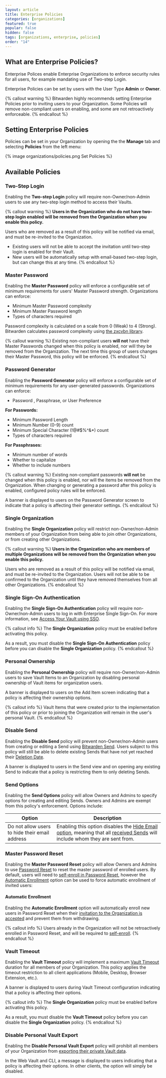 ```yaml
---
layout: article
title: Enterprise Policies
categories: [organizations]
featured: true
popular: false
hidden: false
tags: [organizations, enterprise, policies]
order: "14"
---
```


## What are Enterprise Policies?

Enterprise Polices enable Enterprise Organizations to enforce security rules for all users, for example mandating use of Two-step Login.

Enterprise Policies can be set by users with the User Type **Admin** or **Owner**.

{% callout warning %}
Bitwarden highly recommends setting Enterprise Policies prior to inviting users to your Organization. Some Policies will remove non-compliant users on enabling, and some are not retroactively enforceable.
{% endcallout %}

## Setting Enterprise Policies

Policies can be set in your Organization by opening the the **Manage** tab and selecting **Policies** from the left menu:

{% image organizations/policies.png Set Policies %}

## Available Policies

### Two-Step Login

Enabling the **Two-step Login** policy will require non-Owner/non-Admin users to use any two-step login method to access their Vaults.

{% callout warning %}
**Users in the Organization who do not have two-step login enabled will be removed from the Organization when you enable this policy.**

Users who are removed as a result of this policy will be notified via email, and must be re-invited to the Organization.
- Existing users will not be able to accept the invitation until two-step login is enabled for their Vault.
- New users will be automatically setup with email-based two-step login, but can change this at any time.
{% endcallout %}

### Master Password

Enabling the **Master Password** policy will enforce a configurable set of minimum requirements for users' Master Password strength. Organizations can enforce:
- Minimum Master Password complexity
- Minimum Master Password length
- Types of characters required

Password complexity is calculated on a scale from 0 (Weak) to 4 (Strong). Bitwarden calculates password complexity using [the zxcvbn library](https://github.com/dropbox/zxcvbn).

{% callout warning %}
Existing non-compliant users **will not** have their Master Passwords changed when this policy is enabled, nor will they be removed from the Organization. The next time this group of users changes their Master Password, this policy will be enforced.
{% endcallout %}

### Password Generator

Enabling the **Password Generator** policy will enforce a configurable set of minimum requirements for any user-generated passwords. Organizations can enforce:
- Password , Passphrase, or User Preference

**For Passwords:**
- Minimum Password Length
- Minimum Number (0-9) count
- Minimum Special Character (!@#$%^&*) count
- Types of characters required

**For Passphrases:**
- Minimum number of words
- Whether to capitalize
- Whether to include numbers

{% callout warning %}
Existing non-compliant passwords **will not** be changed when this policy is enabled, nor will the items be removed from the Organization. When changing or generating a password after this policy is enabled, configured policy rules will be enforced.

A banner is displayed to users on the Password Generator screen to indicate that a policy is affecting their generator settings.
{% endcallout %}

### Single Organization

Enabling the **Single Organization** policy will restrict non-Owner/non-Admin members of your Organization from being able to join other Organizations, or from creating other Organizations.

{% callout warning %}
**Users in the Organization who are members of multiple Organizations will be removed from the Organization when you enable this policy.**

Users who are removed as a result of this policy will be notified via email, and must be re-invited to the Organization. Users will not be able to be confirmed to the Organization until they have removed themselves from all other Organizations.
{% endcallout %}

### Single Sign-On Authentication

Enabling the **Single Sign-On Authentication** policy will require non-Owner/non-Admin users to log in with Enterprise Single Sign-On. For more information, see [Access Your Vault using SSO]({{site.baseurl}}/article/sso-access-your-vault/).

{% callout info %}
The **Single Organization** policy must be enabled before activating this policy.

As a result, you must disable the **Single Sign-On Authentication** policy before you can disable the **Single Organization** policy.
{% endcallout %}

### Personal Ownership

Enabling the **Personal Ownership** policy will require non-Owner/non-Admin users to save Vault Items to an Organization by disabling personal ownership of Vault items for organization users.

A banner is displayed to users on the Add Item screen indicating that a policy is affecting their ownership options.

{% callout info %}
Vault Items that were created prior to the implementation of this policy or prior to joining the Organization will remain in the user's personal Vault.
{% endcallout %}

### Disable Send

Enabling the **Disable Send** policy will prevent non-Owner/non-Admin users from creating or editing a Send using [Bitwarden Send]({{site.baseurl}}/article/about-send/). Users subject to this policy will still be able to delete existing Sends that have not yet reached their [Deletion Date]({{site.baseurl}}/article/send-lifespan/).

A banner is displayed to users in the Send view and on opening any existing Send to indicate that a policy is restricting them to only deleting Sends.

### Send Options

Enabling the **Send Options** policy will allow Owners and Admins to specify options for creating and editing Sends. Owners and Admins are exempt from this policy's enforcement. Options include:

|Option|Description|
|------|-----------|
|Do not allow users to hide their email address|Enabling this option disables the [Hide Email option]({{site.baseurl}}/article/send-privacy/#hide-email), meaning that all [received Sends]({{site.baseurl}}/article/receive-send/) will include whom they are sent from.|

### Master Password Reset

Enabling the **Master Password Reset** policy will allow Owners and Admins to use [Password Reset]({{site.baseurl}}/article/admin-reset/) to reset the master password of enrolled users. By default, users will need to [self-enroll in Password Reset]({{site.baseurl}}/article/admin-reset/#self-enroll-in-password-reset), however the [Automatic Enrollment](#automatic-enrollment) option can be used to force automatic enrollment of invited users:

#### Automatic Enrollment

Enabling the **Automatic Enrollment** option will automatically enroll new users in Password Reset when their [invitation to the Organization is accepted]({{site.baseurl}}/article/managing-users/#accept) and prevent them from withdrawing.

{% callout info %}
Users already in the Organization will not be retroactively enrolled in Password Reset, and will be required to [self-enroll]({{site.baseurl}}/article/admin-reset/#self-enroll-in-password-reset).
{% endcallout %}

### Vault Timeout

Enabling the **Vault Timeout** policy will implement a maximum [Vault Timeout]({{site.baseurl}}/article/vault-timeout/#vault-timeout-time-constraint) duration for all members of your Organization. This policy applies the timeout restriction to all client applications (Mobile, Desktop, Browser Extension, etc.).

A banner is displayed to users during Vault Timeout configuration indicating that a policy is affecting their options.

{% callout info %}
The **Single Organization** policy must be enabled before activating this policy.

As a result, you must disable the **Vault Timeout** policy before you can disable the **Single Organization** policy.
{% endcallout %}

### Disable Personal Vault Export

Enabling the **Disable Personal Vault Export** policy will prohibit all members of your Organization from [exporting their private Vault data]({{site.baseurl}}/article/export-your-data/#export-a-personal-vault).

In the Web Vault and CLI, a message is displayed to users indicating that a policy is affecting their options. In other clients, the option will simply be disabled.
